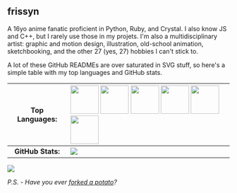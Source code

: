## frissyn

A 16yo anime fanatic proficient in Python, Ruby, and Crystal. I also know JS and C++, but I rarely use those in my projets. I'm also a multidisciplinary artist: graphic and motion design, illustration, old-school animation, sketchbooking, and the other 27 (yes, 27) hobbies I can't stick to.

A lot of these GitHub READMEs are over saturated in SVG stuff, so here's a simple table with my top languages and GitHub stats.

|Top Languages:|<img src="https://github.com/smokes/vscode-discord-assets/blob/master/python.png?raw=true" width="64" height="64"/> <img src="https://github.com/smokes/vscode-discord-assets/blob/master/ruby.png?raw=true" width="64" height="64"/> <img src="https://github.com/smokes/vscode-discord-assets/blob/master/crystal.png?raw=true" width="64" height="64"/> <img src="https://github.com/smokes/vscode-discord-assets/blob/master/js.png?raw=true" width="64" height="64"/> <img src="https://raw.githubusercontent.com/smokes/vscode-discord-assets/master/pawn.png" width="64" height="64"/> <img src="https://github.com/smokes/vscode-discord-assets/blob/master/cpp.png?raw=true" width="64" height="64"/>|
|:-:|:--|
|**GitHub Stats:**|![](https://github-readme-stats.vercel.app/api?username=frissyn&count_private=true&theme=outrun&show_icons=true&include_all_commits=true&hide=issues)|

![](https://hit.yhype.me/github/profile?user_id=62220201)

*P.S. - Have you ever [forked a potato](https://github.com/drtshock/Potato)?*
